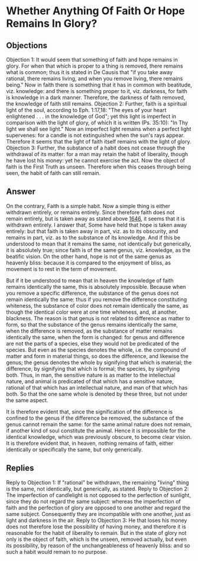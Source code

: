 # Whether Anything Of Faith Or Hope Remains In Glory?
## Objections
Objection 1: It would seem that something of faith and hope remains in glory. For when that which is proper to a thing is removed, there remains what is common; thus it is stated in De Causis that "if you take away rational, there remains living, and when you remove living, there remains being." Now in faith there is something that it has in common with beatitude, viz. knowledge: and there is something proper to it, viz. darkness, for faith is knowledge in a dark manner. Therefore, the darkness of faith removed, the knowledge of faith still remains.
Objection 2: Further, faith is a spiritual light of the soul, according to Eph. 1:17,18: "The eyes of your heart enlightened . . . in the knowledge of God"; yet this light is imperfect in comparison with the light of glory, of which it is written (Ps. 35:10): "In Thy light we shall see light." Now an imperfect light remains when a perfect light supervenes: for a candle is not extinguished when the sun's rays appear. Therefore it seems that the light of faith itself remains with the light of glory.
Objection 3: Further, the substance of a habit does not cease through the withdrawal of its matter: for a man may retain the habit of liberality, though he have lost his money: yet he cannot exercise the act. Now the object of faith is the First Truth as unseen. Therefore when this ceases through being seen, the habit of faith can still remain.
## Answer
On the contrary, Faith is a simple habit. Now a simple thing is either withdrawn entirely, or remains entirely. Since therefore faith does not remain entirely, but is taken away as stated above [1646](A[3]), it seems that it is withdrawn entirely.
I answer that, Some have held that hope is taken away entirely: but that faith is taken away in part, viz. as to its obscurity, and remains in part, viz. as to the substance of its knowledge. And if this be understood to mean that it remains the same, not identically but generically, it is absolutely true; since faith is of the same genus, viz. knowledge, as the beatific vision. On the other hand, hope is not of the same genus as heavenly bliss: because it is compared to the enjoyment of bliss, as movement is to rest in the term of movement.

But if it be understood to mean that in heaven the knowledge of faith remains identically the same, this is absolutely impossible. Because when you remove a specific difference, the substance of the genus does not remain identically the same: thus if you remove the difference constituting whiteness, the substance of color does not remain identically the same, as though the identical color were at one time whiteness, and, at another, blackness. The reason is that genus is not related to difference as matter to form, so that the substance of the genus remains identically the same, when the difference is removed, as the substance of matter remains identically the same, when the form is changed: for genus and difference are not the parts of a species, else they would not be predicated of the species. But even as the species denotes the whole, i.e. the compound of matter and form in material things, so does the difference, and likewise the genus; the genus denotes the whole by signifying that which is material; the difference, by signifying that which is formal; the species, by signifying both. Thus, in man, the sensitive nature is as matter to the intellectual nature, and animal is predicated of that which has a sensitive nature, rational of that which has an intellectual nature, and man of that which has both. So that the one same whole is denoted by these three, but not under the same aspect.

It is therefore evident that, since the signification of the difference is confined to the genus if the difference be removed, the substance of the genus cannot remain the same: for the same animal nature does not remain, if another kind of soul constitute the animal. Hence it is impossible for the identical knowledge, which was previously obscure, to become clear vision. It is therefore evident that, in heaven, nothing remains of faith, either identically or specifically the same, but only generically.
## Replies
Reply to Objection 1: If "rational" be withdrawn, the remaining "living" thing is the same, not identically, but generically, as stated.
Reply to Objection 2: The imperfection of candlelight is not opposed to the perfection of sunlight, since they do not regard the same subject: whereas the imperfection of faith and the perfection of glory are opposed to one another and regard the same subject. Consequently they are incompatible with one another, just as light and darkness in the air.
Reply to Objection 3: He that loses his money does not therefore lose the possibility of having money, and therefore it is reasonable for the habit of liberality to remain. But in the state of glory not only is the object of faith, which is the unseen, removed actually, but even its possibility, by reason of the unchangeableness of heavenly bliss: and so such a habit would remain to no purpose.